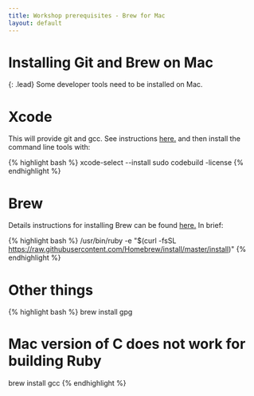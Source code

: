 ```yaml
---
title: Workshop prerequisites - Brew for Mac
layout: default
---
```


# Installing Git and Brew on Mac 

{: .lead}
Some developer tools need to be installed on Mac.

# Xcode

This will provide git and gcc. See instructions
[here.](https://git-scm.com/book/en/v2/Getting-Started-Installing-Git) and
then install the command line tools with:

{% highlight bash %}
xcode-select --install
sudo codebuild -license
{% endhighlight %}

# Brew

Details instructions for installing Brew can be found [here.](http://brew.sh/)
In brief:

{% highlight bash %}
/usr/bin/ruby -e "$(curl -fsSL https://raw.githubusercontent.com/Homebrew/install/master/install)"
{% endhighlight %}

# Other things

{% highlight bash %}
brew install gpg

# Mac version of C does not work for building Ruby
brew install gcc
{% endhighlight %}
